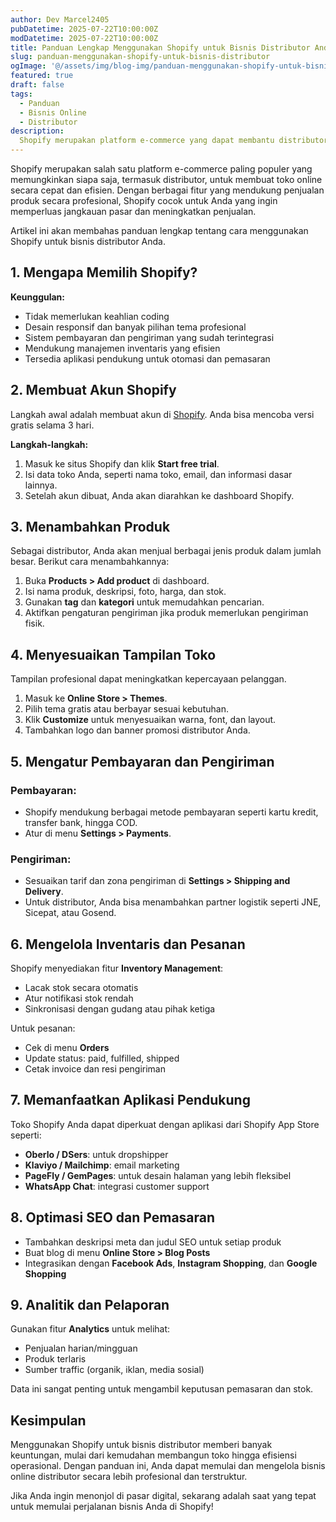 ```yaml
---
author: Dev Marcel2405
pubDatetime: 2025-07-22T10:00:00Z
modDatetime: 2025-07-22T10:00:00Z
title: Panduan Lengkap Menggunakan Shopify untuk Bisnis Distributor Anda
slug: panduan-menggunakan-shopify-untuk-bisnis-distributor
ogImage: '@/assets/img/blog-img/panduan-menggunakan-shopify-untuk-bisnis-distributor.weebp'
featured: true
draft: false
tags:
  - Panduan
  - Bisnis Online
  - Distributor
description:
  Shopify merupakan platform e-commerce yang dapat membantu distributor membangun toko online dengan mudah dan profesional. Berikut panduan lengkap untuk memulainya.
---
```


Shopify merupakan salah satu platform e-commerce paling populer yang memungkinkan siapa saja, termasuk distributor, untuk membuat toko online secara cepat dan efisien. Dengan berbagai fitur yang mendukung penjualan produk secara profesional, Shopify cocok untuk Anda yang ingin memperluas jangkauan pasar dan meningkatkan penjualan.

Artikel ini akan membahas panduan lengkap tentang cara menggunakan Shopify untuk bisnis distributor Anda.

## 1. Mengapa Memilih Shopify?

**Keunggulan:**
- Tidak memerlukan keahlian coding
- Desain responsif dan banyak pilihan tema profesional
- Sistem pembayaran dan pengiriman yang sudah terintegrasi
- Mendukung manajemen inventaris yang efisien
- Tersedia aplikasi pendukung untuk otomasi dan pemasaran

## 2. Membuat Akun Shopify

Langkah awal adalah membuat akun di [Shopify](https://www.shopify.com/). Anda bisa mencoba versi gratis selama 3 hari.

**Langkah-langkah:**
1. Masuk ke situs Shopify dan klik **Start free trial**.
2. Isi data toko Anda, seperti nama toko, email, dan informasi dasar lainnya.
3. Setelah akun dibuat, Anda akan diarahkan ke dashboard Shopify.

## 3. Menambahkan Produk

Sebagai distributor, Anda akan menjual berbagai jenis produk dalam jumlah besar. Berikut cara menambahkannya:

1. Buka **Products > Add product** di dashboard.
2. Isi nama produk, deskripsi, foto, harga, dan stok.
3. Gunakan **tag** dan **kategori** untuk memudahkan pencarian.
4. Aktifkan pengaturan pengiriman jika produk memerlukan pengiriman fisik.

## 4. Menyesuaikan Tampilan Toko

Tampilan profesional dapat meningkatkan kepercayaan pelanggan.

1. Masuk ke **Online Store > Themes**.
2. Pilih tema gratis atau berbayar sesuai kebutuhan.
3. Klik **Customize** untuk menyesuaikan warna, font, dan layout.
4. Tambahkan logo dan banner promosi distributor Anda.

## 5. Mengatur Pembayaran dan Pengiriman

### Pembayaran:
- Shopify mendukung berbagai metode pembayaran seperti kartu kredit, transfer bank, hingga COD.
- Atur di menu **Settings > Payments**.

### Pengiriman:
- Sesuaikan tarif dan zona pengiriman di **Settings > Shipping and Delivery**.
- Untuk distributor, Anda bisa menambahkan partner logistik seperti JNE, Sicepat, atau Gosend.

## 6. Mengelola Inventaris dan Pesanan

Shopify menyediakan fitur **Inventory Management**:
- Lacak stok secara otomatis
- Atur notifikasi stok rendah
- Sinkronisasi dengan gudang atau pihak ketiga

Untuk pesanan:
- Cek di menu **Orders**
- Update status: paid, fulfilled, shipped
- Cetak invoice dan resi pengiriman

## 7. Memanfaatkan Aplikasi Pendukung

Toko Shopify Anda dapat diperkuat dengan aplikasi dari Shopify App Store seperti:
- **Oberlo / DSers**: untuk dropshipper
- **Klaviyo / Mailchimp**: email marketing
- **PageFly / GemPages**: untuk desain halaman yang lebih fleksibel
- **WhatsApp Chat**: integrasi customer support

## 8. Optimasi SEO dan Pemasaran

- Tambahkan deskripsi meta dan judul SEO untuk setiap produk
- Buat blog di menu **Online Store > Blog Posts**
- Integrasikan dengan **Facebook Ads**, **Instagram Shopping**, dan **Google Shopping**

## 9. Analitik dan Pelaporan

Gunakan fitur **Analytics** untuk melihat:
- Penjualan harian/mingguan
- Produk terlaris
- Sumber traffic (organik, iklan, media sosial)

Data ini sangat penting untuk mengambil keputusan pemasaran dan stok.

## Kesimpulan

Menggunakan Shopify untuk bisnis distributor memberi banyak keuntungan, mulai dari kemudahan membangun toko hingga efisiensi operasional. Dengan panduan ini, Anda dapat memulai dan mengelola bisnis online distributor secara lebih profesional dan terstruktur. 

Jika Anda ingin menonjol di pasar digital, sekarang adalah saat yang tepat untuk memulai perjalanan bisnis Anda di Shopify!
